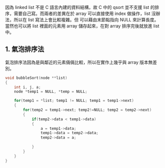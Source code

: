 因為 linked list 不是 C 語言內建的資料結構，故 C 中的 qsort 並不支援 list 的排序，需要自己寫。而兩者的差異在於 array 可以直接使用 index 做操作，list 沒辦法，所以在 list 寫法上會比較複雜。但  可以藉由末節點指向 NULL 來計算長度。當然也可以將 list 裡面的元素用 array 儲存起來，在對 array 排序完後就放進 list 中。

## 1. 氣泡排序法
氣泡排序法因為是與鄰近的元素倆倆比較，所以在實作上幾乎與 array 版本無差別。
```C
void bubbleSort(node **list)
{
    int i, j, a;
    node *temp1 = NULL, *temp = NULL;

    for(temp1 = *list; temp1 != NULL; temp1 = temp1->next)
    {
        for(temp2 = temp1->next; temp2!=NULL; temp2 = temp2->next)
        { 
            if(temp2->data < temp1->data)
            {
                a = temp1->data;
                temp1->data = temp2->data;
                temp2->data = a;
                
            }
        }
    }
}
```
